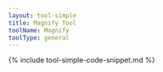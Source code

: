 ```yaml
---
layout: tool-simple
title: Magnify Tool
toolName: Magnify
toolType: general
---
```


{% include tool-simple-code-snippet.md %}
